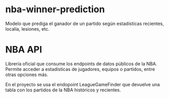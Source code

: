 # nba-winner-prediction
Modelo que prediga el ganador de un partido según estadísticas recientes, localía, lesiones, etc.


# NBA API
Librería oficial que consume los endpoints de datos públicos de la NBA. Permite acceder a estadisticas de jugadores, equipos o partidos, entre otras opciones más.

En el proyecto se usa el endopoint LeagueGameFinder que devuelve una tabla con los partidos de la NBA históricos y recientes.